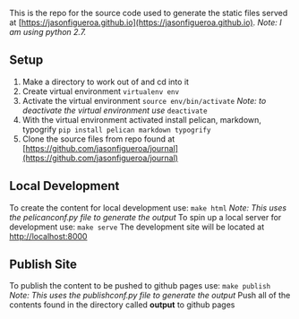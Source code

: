 This is the repo for the source code used to generate the static files served at [https://jasonfigueroa.github.io](https://jasonfigueroa.github.io). 
*Note: I am using python 2.7.*

## Setup

1. Make a directory to work out of and cd into it
2. Create virtual environment
```virtualenv env```
3. Activate the virtual environment
```source env/bin/activate```
*Note: to deactivate the virtual environment use* ```deactivate```
4. With the virtual environment activated install pelican, markdown, typogrify
```pip install pelican markdown typogrify```
5. Clone the source files from repo found at [https://github.com/jasonfigueroa/journal](https://github.com/jasonfigueroa/journal)

## Local Development

To create the content for local development use:
```make html```
*Note: This uses the pelicanconf.py file to generate the output*
To spin up a local server for development use:
```make serve```
The development site will be located at [http://localhost:8000](http://localhost:8000)

## Publish Site

To publish the content to be pushed to github pages use:
```make publish```
*Note: This uses the publishconf.py file to generate the output*
Push all of the contents found in the directory called **output** to github pages